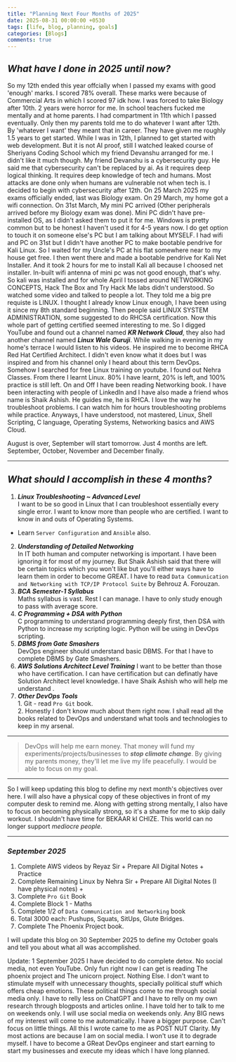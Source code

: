 ```yaml
---
title: "Planning Next Four Months of 2025"
date: 2025-08-31 00:00:00 +0530
tags: [life, blog, planning, goals]
categories: [Blogs]
comments: true
---
```

## ***What have I done in 2025 until now?***
So my 12th ended this year offcially when I passed my exams with good 'enough' marks. I scored 78% overall. These marks were because of Commercial Arts in which I scored 97 idk how. I was forced to take Biology after 10th. 2 years were horror for me. In school teachers fucked me mentally and at home parents. I had compartment in 11th which I passed eventually. Only then my parents told me to do whatever I want after 12th. By 'whatever I want' they meant that in career. They have given me roughly 1.5 years to get started. While I was in 12th, I planned to get started with web development. But it is not AI proof, still I watched leaked course of Sheriyans Coding School which my friend Devanshu arranged for me. I didn't like it much though. My friend Devanshu is a cybersecurity guy. He said me that cybersecurity can't be replaced by ai. As it requires deep logical thinking. It requires deep knowledge of tech and humans. Most attacks are done only when humans are vulnerable not when tech is. I decided to begin with cybersecurity after 12th. On 25 March 2025 my exams officially ended, last was Biology exam. On 29 March, my home got a wifi connection. On 31st March, My mini PC arrived (Other peripherals arrived before my Biology exam was done). Mini PC didn't have pre-installed OS, as I didn't asked them to put it for me. Windows is pretty common but to be honest I haven't used it for 4-5 years now. I do get option to touch it on someone else's PC but I am talking about MYSELF. I had wifi and PC on 31st but I didn't have another PC to make bootable pendrive for Kali Linux. So I waited for my Uncle's PC at his flat somewhere near to my house get free. I then went there and made a bootable pendrive for Kali Net Installer. And it took 2 hours for me to install Kali all because I choosed net installer. In-built wifi antenna of mini pc was not good enough, that's why. So kali was installed and for whole April I tossed around NETWORKING CONCEPTS, Hack The Box and Try Hack Me labs didn't understood. So watched some video and talked to people a lot. They told me a big pre requiste is LINUX. I thought I already know Linux enough, I have been using it since my 8th standard beginning. Then people said LINUX SYSTEM ADMINISTRATION, some suggested to do RHCSA certification. Now this whole part of getting certified seemed interesting to me. So I digged YouTube and found out a channel named ***KR Network Cloud***, they also had another channel named ***Linux Wale Guruji***. While walking in evening in my home's terrace I would listen to his videos. He inspired me to become RHCA Red Hat Certified Architect. I didn't even know what it does but I was inspired and from his channel only I heard about this term DevOps. Somehow I searched for free Linux training on youtube. I found out Nehra Classes. From there I learnt Linux. 80% I have learnt, 20% is left, and 100% practice is still left. On and Off I have been reading Networking book. I have been interacting with people of LinkedIn and I have also made a friend whos name is Shaik Ashish. He guides me, he is RHCA. I love the way he troubleshoot problems. I can watch him for hours troubleshooting problems while practice. Anyways, I have understood, not mastered, Linux, Shell Scripting, C language, Operating Systems, Networking basics and AWS Cloud. 

August is over, September will start tomorrow. Just 4 months are left. September, October, November and December finally.  

***
## ***What should I accomplish in these 4 months?***
1. ***Linux Troubleshooting ~ Advanced Level***  
I want to be so good in Linux that I can troubleshoot essentially every single error. I want to know more than people who are certified. I want to know in and outs of Operating Systems.  
+ Learn `Server Configuration` and `Ansible` also.
2. ***Understanding of Detailed Networking***  
In IT both human and computer networking is important. I have been ignoring it for most of my journey. But Shaik Ashish said that there will be certain topics which you won't like but you'll either ways have to learn them in order to become GREAT. I have to read `Data Communication and Networking with TCP/IP Protocol Suite` by Behrouz A. Forouzan.
3. ***BCA Semester-1 Syllabus***  
Maths syllabus is vast. Rest I can manage. I have to only study enough to pass with average score.
4. ***C Programming + DSA with Python***  
C programming to understand programming deeply first, then DSA with Python to increase my scripting logic. Python will be using in DevOps scripting.
5. ***DBMS from Gate Smashers***  
DevOps engineer should understand basic DBMS. For that I have to complete DBMS by Gate Smashers.
6. ***AWS Solutions Architect Level Training***
I want to be better than those who have certification. I can have certification but can definatly have Solution Architect level knowledge. I have Shaik Ashish who will help me understand .
7. ***Other DevOps Tools***  
        1. Git - read `Pro Git` book.  
        2. Honestly I don't know much about them right now. I shall read all the books related to DevOps and understand what tools and technologies to keep in my arsenal. 

***

> DevOps will help me earn money. That money will fund my experiments/projects/businesses to ***stop climate change***. By giving my parents money, they'll let me live my life peacefully. I would be able to focus on my goal.

***

So I will keep updating this blog to define my next month's objectives over here. I will also have a physical copy of these objectives in front of my computer desk to remind me. Along with getting strong mentally, I also have to focus on becoming physically strong, so it's a shame for me to skip daily workout. I shouldn't have time for BEKAAR kI CHIZE. This world can no longer support *mediocre people*.

***

### ***September 2025***
1. Complete AWS videos by Reyaz Sir + Prepare All Digital Notes + Practice
2. Complete Remaining Linux by Nehra Sir + Prepare All Digital Notes (I have physical notes) + 
3. Complete `Pro Git` Book
4. Complete Block 1 - Maths   
5. Complete 1/2 of `Data Communication and Networking` book
6. Total 3000 each: Pushups, Squats, SitUps, Glute Bridges.
7. Complete The Phoenix Project book.

I will update this blog on 30 September 2025 to define my October goals and tell you about what all was accomplished.

Update: 1 September 2025
I have decided to do complete detox. No social media, not even YouTube. Only fun right now I can get is reading The phoenix project and The unicorn project. Nothing Else.
I don't want to stimulate myself with unnecessary thoughts, specially political stuff which offers cheap emotions. These political things come to me through social media only. 
I have to relly less on ChatGPT and I have to relly on my own research through blogposts and articles online. I have told her to talk to me on weekends only. I will use social media on weekends only. Any BIG news of my interest will come to me automatically. I have a bigger purpose. Can't focus on little things. All this I wrote came to me as POST NUT Clarity. My most actions are because I am on social media. I won't use it to degrade myself. I have to become a GReat DevOps engineer and start earning to start my businesses and execute my ideas which I have long planned.